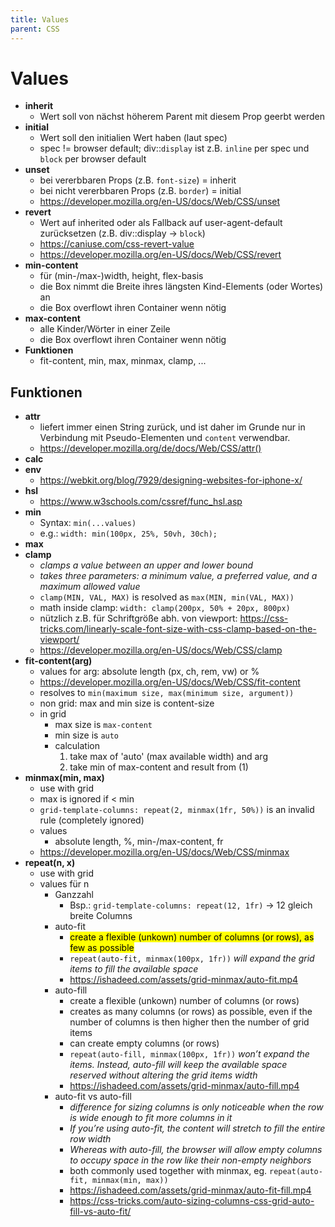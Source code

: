 ```yaml
---
title: Values
parent: CSS
---
```


# Values
- **inherit**
  - Wert soll von nächst höherem Parent mit diesem Prop geerbt werden
- **initial**
  - Wert soll den initialien Wert haben (laut spec)
  - spec != browser default; div::`display` ist z.B. `inline` per spec und `block` per browser default
- **unset**
  - bei vererbbaren Props (z.B. `font-size`) = inherit
  - bei nicht vererbbaren Props (z.B. `border`) = initial
  - <https://developer.mozilla.org/en-US/docs/Web/CSS/unset>
- **revert**
  - Wert auf inherited oder als Fallback auf user-agent-default zurücksetzen (z.B. div::display -> `block`)
  - <https://caniuse.com/css-revert-value>
  - <https://developer.mozilla.org/en-US/docs/Web/CSS/revert>
- **min-content**
  - für (min-/max-)width, height, flex-basis
  - die Box nimmt die Breite ihres längsten Kind-Elements (oder Wortes) an
  - die Box overflowt ihren Container wenn nötig
- **max-content**
  - alle Kinder/Wörter in einer Zeile
  - die Box overflowt ihren Container wenn nötig
- **Funktionen**
  - fit-content, min, max, minmax, clamp, ...


## Funktionen
- **attr**
  - liefert immer einen String zurück, und ist daher im Grunde nur in Verbindung mit Pseudo-Elementen und `content` verwendbar.
  - <https://developer.mozilla.org/de/docs/Web/CSS/attr()>
- **calc**
- **env**
  - <https://webkit.org/blog/7929/designing-websites-for-iphone-x/>
- **hsl**
  - <https://www.w3schools.com/cssref/func_hsl.asp>
- **min**
  - Syntax: `min(...values)`
  - e.g.: `width: min(100px, 25%, 50vh, 30ch);`
- **max**
- **clamp**
  - *clamps a value between an upper and lower bound*
  - *takes three parameters: a minimum value, a preferred value, and a maximum allowed value*
  - `clamp(MIN, VAL, MAX)` is resolved as `max(MIN, min(VAL, MAX))`
  - math inside clamp: `width: clamp(200px, 50% + 20px, 800px)`
  - nützlich z.B. für Schriftgröße abh. von viewport: <https://css-tricks.com/linearly-scale-font-size-with-css-clamp-based-on-the-viewport/>
  - <https://developer.mozilla.org/en-US/docs/Web/CSS/clamp>
- **fit-content(arg)**
  - values for arg: absolute length (px, ch, rem, vw) or %
  - <https://developer.mozilla.org/en-US/docs/Web/CSS/fit-content>
  - resolves to `min(maximum size, max(minimum size, argument))`
  - non grid: max and min size is content-size
  - in grid
    - max size is `max-content`
    - min size is `auto`
    - calculation
      1) take max of 'auto' (max available width) and arg
      2) take min of max-content and result from (1)
- **minmax(min, max)**
  - use with grid
  - max is ignored if < min
  - `grid-template-columns: repeat(2, minmax(1fr, 50%))` is an invalid rule (completely ignored)
  - values
    - absolute length, %, min-/max-content, fr
  - <https://developer.mozilla.org/en-US/docs/Web/CSS/minmax>
- **repeat(n, x)**
  - use with grid
  - values für n
    - Ganzzahl
      - Bsp.: `grid-template-columns: repeat(12, 1fr)` -> 12 gleich breite Columns
    - auto-fit
      - <mark>create a flexible (unkown) number of columns (or rows), as few as possible</mark>
      - `repeat(auto-fit, minmax(100px, 1fr))` *will expand the grid items to fill the available space*
      - <https://ishadeed.com/assets/grid-minmax/auto-fit.mp4>
    - auto-fill
      - create a flexible (unkown) number of columns (or rows)
      - creates as many columns (or rows) as possible, even if the number of columns is then higher then the number of grid items
      - can create empty columns (or rows)
      - `repeat(auto-fill, minmax(100px, 1fr))`
        *won’t expand the items. Instead, auto-fill will keep the available space reserved without altering the grid items width*
      - <https://ishadeed.com/assets/grid-minmax/auto-fill.mp4>
    - auto-fit vs auto-fill
      - *difference for sizing columns is only noticeable when the row is wide enough to fit more columns in it*
      - *If you’re using auto-fit, the content will stretch to fill the entire row width*
      - *Whereas with auto-fill, the browser will allow empty columns to occupy space in the row like their non-empty neighbors*
      - both commonly used together with minmax, eg. `repeat(auto-fit, minmax(min, max))`
      - <https://ishadeed.com/assets/grid-minmax/auto-fit-fill.mp4>
      - <https://css-tricks.com/auto-sizing-columns-css-grid-auto-fill-vs-auto-fit/>
